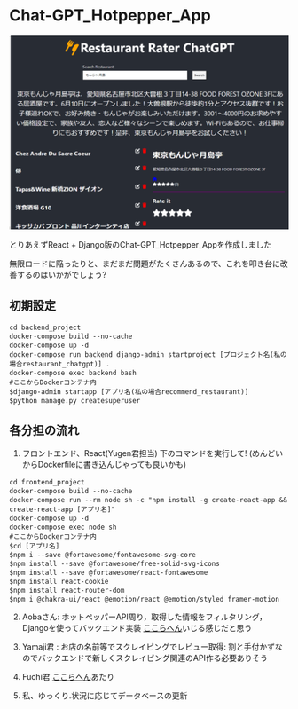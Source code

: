 # Chat-GPT_Hotpepper_App

![Test Image 1](./demo.png)

とりあえずReact + Django版のChat-GPT_Hotpepper_Appを作成しました

無限ロードに陥ったりと、まだまだ問題がたくさんあるので、これを叩き台に改善するのはいかがでしょう?

## 初期設定
```
cd backend_project
docker-compose build --no-cache
docker-compose up -d
docker-compose run backend django-admin startproject [プロジェクト名(私の場合restaurant_chatgpt)] .
docker-compose exec backend bash
#ここからDockerコンテナ内
$django-admin startapp [アプリ名(私の場合recommend_restaurant)]
$python manage.py createsuperuser
```

## 各分担の流れ

1. フロントエンド、React(Yugen君担当)
下のコマンドを実行して! (めんどいからDockerfileに書き込んじゃっても良いかも)
```
cd frontend_project
docker-compose build --no-cache
docker-compose run --rm node sh -c "npm install -g create-react-app && create-react-app [アプリ名]"
docker-compose up -d
docker-compose exec node sh
#ここからDockerコンテナ内
$cd [アプリ名]
$npm i --save @fortawesome/fontawesome-svg-core
$npm install --save @fortawesome/free-solid-svg-icons
$npm install --save @fortawesome/react-fontawesome
$npm install react-cookie
$npm install react-router-dom
$npm i @chakra-ui/react @emotion/react @emotion/styled framer-motion
```

2. Aobaさん: ホットペッパーAPI周り，取得した情報をフィルタリング，Djangoを使ってバックエンド実装 [ここらへん](./backend_project/backend/recommend_restaurant)いじる感じだと思う

3. Yamaji君 : お店の名前等でスクレイピングでレビュー取得: 割と手付かずなのでバックエンドで新しくスクレイピング関連のAPI作る必要ありそう

4. Fuchi君 [ここらへん](./backend_project/backend/recommend_restaurant/chatGPT.py)あたり

5. 私、ゆっくり.状況に応じてデータベースの更新
